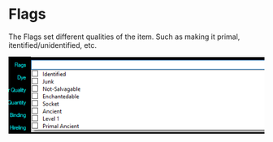 # Flags
The Flags set different qualities of the item. Such as making it primal, itentified/unidentified, etc.
  
![img](files/flags.PNG)
